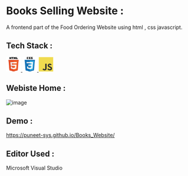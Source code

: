 # Books Selling Website :

A frontend part of the Food Ordering Website using html , css javascript.

## Tech Stack :

<p align="left">  
<a href="https://www.w3schools.com/html/" target="_blank" rel="noreferrer">
<img src="https://raw.githubusercontent.com/devicons/devicon/master/icons/html5/html5-original-wordmark.svg" alt="html5" width="40" height="40"/> </a> 
<a href="https://www.w3schools.com/css/" target="_blank" rel="noreferrer"> 
<img src="https://raw.githubusercontent.com/devicons/devicon/master/icons/css3/css3-original-wordmark.svg" alt="css3" width="40" height="40"/> </a>  
<a href="https://www.w3schools.com/js/" target="_blank" rel="noreferrer">
<img src="https://raw.githubusercontent.com/devicons/devicon/master/icons/javascript/javascript-original.svg" alt="javascript" width="40" height="40"/> </a> </p>

## Webiste Home :

![image](https://user-images.githubusercontent.com/86190033/168530497-0dd309ae-e57e-4c15-a892-9a8c7d26bcd1.png)

## Demo :

https://puneet-sys.github.io/Books_Website/

## Editor Used :

Microsoft Visual Studio

